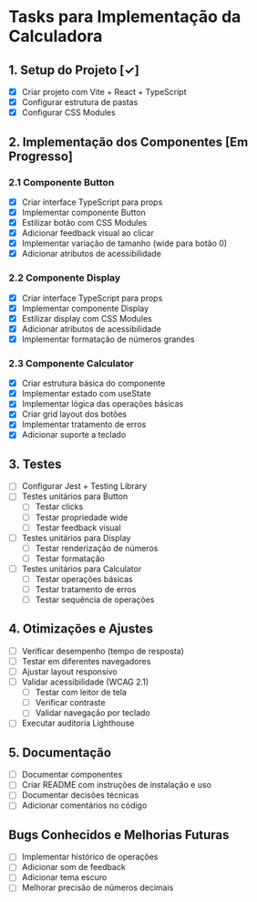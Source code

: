 # Tasks para Implementação da Calculadora

## 1. Setup do Projeto [✓]
- [x] Criar projeto com Vite + React + TypeScript
- [x] Configurar estrutura de pastas
- [x] Configurar CSS Modules

## 2. Implementação dos Componentes [Em Progresso]
### 2.1 Componente Button
- [x] Criar interface TypeScript para props
- [x] Implementar componente Button
- [x] Estilizar botão com CSS Modules
- [x] Adicionar feedback visual ao clicar
- [x] Implementar variação de tamanho (wide para botão 0)
- [x] Adicionar atributos de acessibilidade

### 2.2 Componente Display
- [x] Criar interface TypeScript para props
- [x] Implementar componente Display
- [x] Estilizar display com CSS Modules
- [x] Adicionar atributos de acessibilidade
- [x] Implementar formatação de números grandes

### 2.3 Componente Calculator
- [x] Criar estrutura básica do componente
- [x] Implementar estado com useState
- [x] Implementar lógica das operações básicas
- [x] Criar grid layout dos botões
- [x] Implementar tratamento de erros
- [x] Adicionar suporte a teclado

## 3. Testes
- [ ] Configurar Jest + Testing Library
- [ ] Testes unitários para Button
  - [ ] Testar clicks
  - [ ] Testar propriedade wide
  - [ ] Testar feedback visual
- [ ] Testes unitários para Display
  - [ ] Testar renderização de números
  - [ ] Testar formatação
- [ ] Testes unitários para Calculator
  - [ ] Testar operações básicas
  - [ ] Testar tratamento de erros
  - [ ] Testar sequência de operações

## 4. Otimizações e Ajustes
- [ ] Verificar desempenho (tempo de resposta)
- [ ] Testar em diferentes navegadores
- [ ] Ajustar layout responsivo
- [ ] Validar acessibilidade (WCAG 2.1)
  - [ ] Testar com leitor de tela
  - [ ] Verificar contraste
  - [ ] Validar navegação por teclado
- [ ] Executar auditoria Lighthouse

## 5. Documentação
- [ ] Documentar componentes
- [ ] Criar README com instruções de instalação e uso
- [ ] Documentar decisões técnicas
- [ ] Adicionar comentários no código

## Bugs Conhecidos e Melhorias Futuras
- [ ] Implementar histórico de operações
- [ ] Adicionar som de feedback
- [ ] Adicionar tema escuro
- [ ] Melhorar precisão de números decimais
